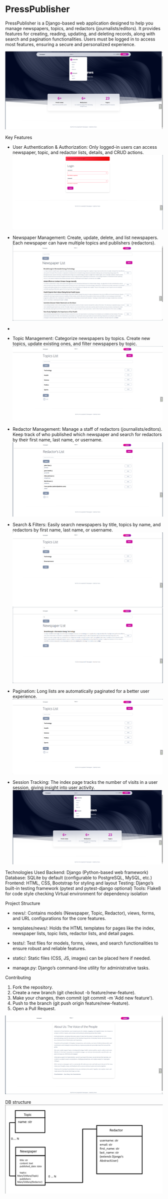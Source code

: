 # PressPublisher

PressPublisher is a Django-based web application designed to help you manage newspapers, topics, 
and redactors (journalists/editors). 
It provides features for creating, reading, updating, and deleting records, 
along with search and pagination functionalities. 
Users must be logged in to access most features, ensuring a secure and personalized experience.

![img_2.png](img_2.png)

Key Features 
- User Authentication & Authorization:
  Only logged-in users can access newspaper, topic, and redactor lists, details, and CRUD actions.
![img_8.png](img_8.png)

- Newspaper Management:
  Create, update, delete, and list newspapers. Each newspaper can have multiple topics and publishers (redactors).
![img.png](img.png)
- 
- Topic Management:
  Categorize newspapers by topics. Create new topics, update existing ones, and filter newspapers by topic.
![img_5.png](img_5.png)

- Redactor Management:
  Manage a staff of redactors (journalists/editors). 
  Keep track of who published which newspaper and search for redactors by their first name, last name, or username.
![img_3.png](img_3.png)

- Search & Filters:
  Easily search newspapers by title, topics by name, and redactors by first name, last name, or username.
![img_6.png](img_6.png)
![img_9.png](img_9.png)

- Pagination:
  Long lists are automatically paginated for a better user experience.
![img_5.png](img_5.png)

- Session Tracking:
  The index page tracks the number of visits in a user session, giving insight into user activity.
![img_2.png](img_2.png)

Technologies Used
Backend: Django (Python-based web framework)
Database: SQLite by default (configurable to PostgreSQL, MySQL, etc.)
Frontend: HTML, CSS, Bootstrap for styling and layout
Testing: Django’s built-in testing framework (pytest and pytest-django optional)
Tools:
Flake8 for code style checking
Virtual environment for dependency isolation


Project Structure
- news/:
  Contains models (Newspaper, Topic, Redactor), views, forms, and URL configurations for the core features.

- templates/news/:
  Holds the HTML templates for pages like the index, newspaper lists, topic lists, redactor lists, and detail pages.

- tests/:
  Test files for models, forms, views, and search functionalities to ensure robust and reliable features.

- static/:
  Static files (CSS, JS, images) can be placed here if needed.

- manage.py:
  Django’s command-line utility for administrative tasks.

Contributing
1. Fork the repository.
2. Create a new branch (git checkout -b feature/new-feature).
3. Make your changes, then commit (git commit -m 'Add new feature').
4. Push to the branch (git push origin feature/new-feature).
5. Open a Pull Request.

![img_7.png](img_7.png)

DB structure
![img_10.png](img_10.png)
